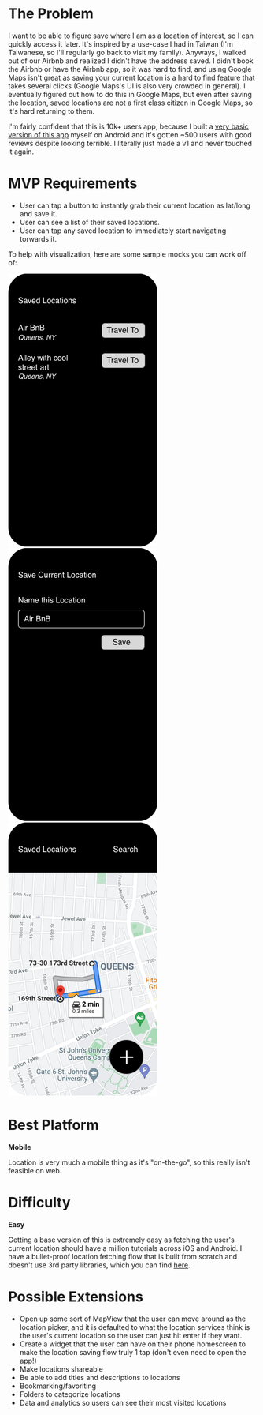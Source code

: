 # The Problem
I want to be able to figure save where I am as a location of interest, so I can quickly access it later. It's inspired by a use-case I had in Taiwan (I'm Taiwanese, so I'll regularly go back to visit my family). Anyways, I walked out of our Airbnb and realized I didn't have the address saved. I didn't book the Airbnb or have the Airbnb app, so it was hard to find, and using Google Maps isn't great as saving your current location is a hard to find feature that takes several clicks (Google Maps's UI is also very crowded in general). I eventually figured out how to do this in Google Maps, but even after saving the location, saved locations are not a first class citizen in Google Maps, so it's hard returning to them.

I'm fairly confident that this is 10k+ users app, because I built a [very basic version of this app](https://github.com/Gear61/Location-Manager) myself on Android and it's gotten ~500 users with good reviews despite looking terrible. I literally just made a v1 and never touched it again.

# MVP Requirements
- User can tap a button to instantly grab their current location as lat/long and save it.
- User can see a list of their saved locations.
- User can tap any saved location to immediately start navigating torwards it.

To help with visualization, here are some sample mocks you can work off of:


![Homepage](./media/location_manager_saved_locations.png)
![Name Location](./media/location_manager_save_current_location.png)
![Navigation](./media/location_manager_travel_to.png)

# Best Platform
**Mobile**

Location is very much a mobile thing as it's "on-the-go", so this really isn't feasible on web.

# Difficulty
**Easy**

Getting a base version of this is extremely easy as fetching the user's current location should have a million tutorials across iOS and Android. I have a bullet-proof location fetching flow that is built from scratch and doesn't use 3rd party libraries, which you can find [here](https://github.com/Gear61/Instafood).

# Possible Extensions
- Open up some sort of MapView that the user can move around as the location picker, and it is defaulted to what the location services think is the user's current location so the user can just hit enter if they want.
- Create a widget that the user can have on their phone homescreen to make the location saving flow truly 1 tap (don't even need to open the app!)
- Make locations shareable
- Be able to add titles and descriptions to locations
- Bookmarking/favoriting
- Folders to categorize locations
- Data and analytics so users can see their most visited locations
